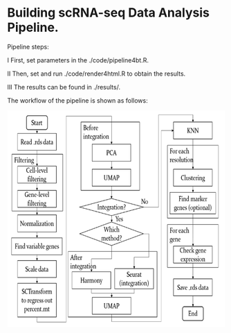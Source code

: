 # Building scRNA-seq Data Analysis Pipeline.

<p float="left">
Pipeline steps:

I   First, set parameters in the ./code/pipeline4bt.R.

II  Then, set and run ./code/render4html.R to obtain the results.

III The results can be found in ./results/.
</p>

<p float="left">
The workflow of the pipeline is shown as follows:
</p>

<p float="left">
  <img src="figures/Workflow.png" width="600" height="500"/>
</p>

